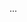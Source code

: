 <panel type="info" header=":trophy: Can combine test case design techniques :star::star::star:" expandable expanded no-close>

<panel type="info" header=":trophy: Can explain test case design techniques at a higher level :star::star::star:" expandable>
  <include src="../../book/testCaseDesign/summary/recap/full.md" />
  <panel header=":trophy: Evidence" expanded>

...

  </panel>
</panel>

</panel>
